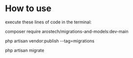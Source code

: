 # How to use

execute these lines of code in the terminal:

composer require arostech/migrations-and-models:dev-main

php artisan vendor:publish --tag=migrations

php artisan migrate